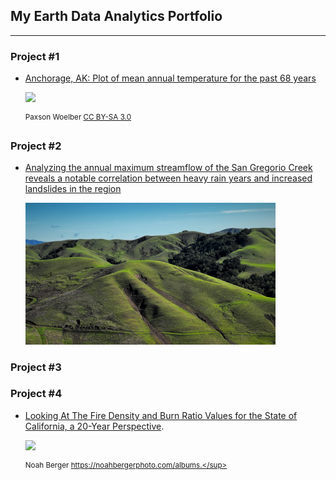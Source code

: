 ## My Earth Data Analytics Portfolio
---------------------------------------------
### Project #1
* [Anchorage, AK:  Plot of mean annual temperature for the past 68 years](https://misterskye.github.io/notebooks/ncei_temp_anchorage.html)
  
   <img src="https://upload.wikimedia.org/wikipedia/commons/8/81/Anchorage%2C_Alaska.JPG" width=400>

  <sup>Paxson Woelber [CC BY-SA 3.0](https://en.m.wikipedia.org/wiki/File:Anchorage,_Alaska.JPG)</sup>

### Project #2
* [Analyzing the annual maximum streamflow of the San Gregorio Creek reveals a notable correlation between heavy rain years and increased landslides in the region](https://misterskye.github.io/notebooks/SanGregorioCreek_time-series.html)

  <img src="img/Slides.jpg" alt="Bay Area landslides" width=400>

### Project #3


### Project #4
* [Looking At The Fire Density and Burn Ratio Values for the State of California, a 20-Year Perspective](https://misterskye.github.io/notebooks/vector_fire_analysis.html).

  <img src="https://noahbergerphoto.com/album/5ae3ds/photo/68725461" width=400>
  
  <sup>Noah Berger  https://noahbergerphoto.com/albums.</sup>




